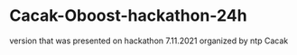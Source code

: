 # Cacak-Oboost-hackathon-24h

version that was presented on hackathon 7.11.2021 organized by ntp Cacak
